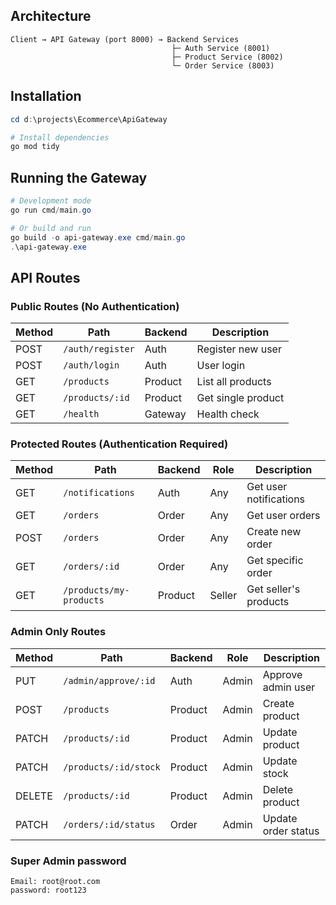 

## Architecture

```
Client → API Gateway (port 8000) → Backend Services
                                    ├─ Auth Service (8001)
                                    ├─ Product Service (8002)
                                    └─ Order Service (8003)
```

## Installation

```powershell
cd d:\projects\Ecommerce\ApiGateway

# Install dependencies
go mod tidy

```

## Running the Gateway

```powershell
# Development mode
go run cmd/main.go

# Or build and run
go build -o api-gateway.exe cmd/main.go
.\api-gateway.exe
```

## API Routes

### Public Routes (No Authentication)

| Method | Path | Backend | Description |
|--------|------|---------|-------------|
| POST | `/auth/register` | Auth | Register new user |
| POST | `/auth/login` | Auth | User login |
| GET | `/products` | Product | List all products |
| GET | `/products/:id` | Product | Get single product |
| GET | `/health` | Gateway | Health check |

### Protected Routes (Authentication Required)

| Method | Path | Backend | Role | Description |
|--------|------|---------|------|-------------|
| GET | `/notifications` | Auth | Any | Get user notifications |
| GET | `/orders` | Order | Any | Get user orders |
| POST | `/orders` | Order | Any | Create new order |
| GET | `/orders/:id` | Order | Any | Get specific order |
| GET | `/products/my-products` | Product | Seller | Get seller's products |

### Admin Only Routes

| Method | Path | Backend | Role | Description |
|--------|------|---------|------|-------------|
| PUT | `/admin/approve/:id` | Auth | Admin | Approve admin user |
| POST | `/products` | Product | Admin | Create product |
| PATCH | `/products/:id` | Product | Admin | Update product |
| PATCH | `/products/:id/stock` | Product | Admin | Update stock |
| DELETE | `/products/:id` | Product | Admin | Delete product |
| PATCH | `/orders/:id/status` | Order | Admin | Update order status |


### Super Admin password
```
Email: root@root.com
password: root123
```
